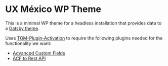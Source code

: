 # UX México WP Theme

This is a minimal WP theme for a headless installation that provides data to a [Gatsby theme](https://github.com/uxmexico/website).

Uses [TGM-Plugin-Activation](http://tgmpluginactivation.com/) to require the following plugins needed for the functionality we want:

- [Advanced Custom Fields](https://wordpress.org/plugins/advanced-custom-fields/)
- [ACF to Rest API](https://wordpress.org/plugins/acf-to-rest-api/)